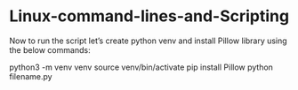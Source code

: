 # Linux-command-lines-and-Scripting

Now to run the script let’s create python venv and install Pillow library using the below commands:

python3 -m venv venv
source venv/bin/activate
pip install Pillow
python filename.py

